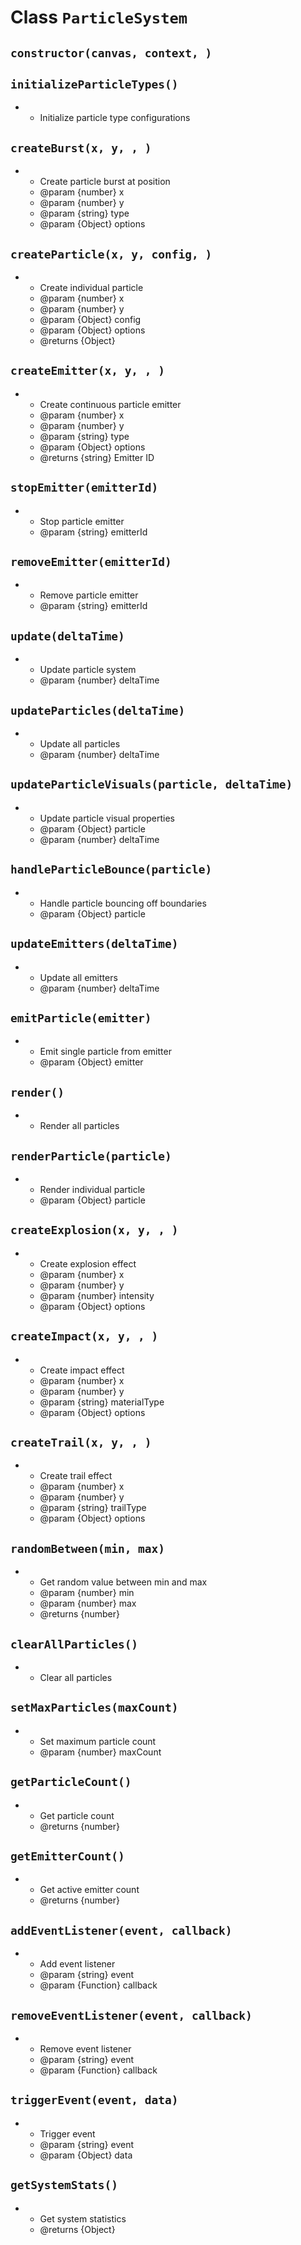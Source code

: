 # Class `ParticleSystem`

## `constructor(canvas, context, )`

## `initializeParticleTypes()`

*
   * Initialize particle type configurations

## `createBurst(x, y, , )`

*
   * Create particle burst at position
   * @param {number} x 
   * @param {number} y 
   * @param {string} type 
   * @param {Object} options

## `createParticle(x, y, config, )`

*
   * Create individual particle
   * @param {number} x 
   * @param {number} y 
   * @param {Object} config 
   * @param {Object} options 
   * @returns {Object}

## `createEmitter(x, y, , )`

*
   * Create continuous particle emitter
   * @param {number} x 
   * @param {number} y 
   * @param {string} type 
   * @param {Object} options 
   * @returns {string} Emitter ID

## `stopEmitter(emitterId)`

*
   * Stop particle emitter
   * @param {string} emitterId

## `removeEmitter(emitterId)`

*
   * Remove particle emitter
   * @param {string} emitterId

## `update(deltaTime)`

*
   * Update particle system
   * @param {number} deltaTime

## `updateParticles(deltaTime)`

*
   * Update all particles
   * @param {number} deltaTime

## `updateParticleVisuals(particle, deltaTime)`

*
   * Update particle visual properties
   * @param {Object} particle 
   * @param {number} deltaTime

## `handleParticleBounce(particle)`

*
   * Handle particle bouncing off boundaries
   * @param {Object} particle

## `updateEmitters(deltaTime)`

*
   * Update all emitters
   * @param {number} deltaTime

## `emitParticle(emitter)`

*
   * Emit single particle from emitter
   * @param {Object} emitter

## `render()`

*
   * Render all particles

## `renderParticle(particle)`

*
   * Render individual particle
   * @param {Object} particle

## `createExplosion(x, y, , )`

*
   * Create explosion effect
   * @param {number} x 
   * @param {number} y 
   * @param {number} intensity 
   * @param {Object} options

## `createImpact(x, y, , )`

*
   * Create impact effect
   * @param {number} x 
   * @param {number} y 
   * @param {string} materialType 
   * @param {Object} options

## `createTrail(x, y, , )`

*
   * Create trail effect
   * @param {number} x 
   * @param {number} y 
   * @param {string} trailType 
   * @param {Object} options

## `randomBetween(min, max)`

*
   * Get random value between min and max
   * @param {number} min 
   * @param {number} max 
   * @returns {number}

## `clearAllParticles()`

*
   * Clear all particles

## `setMaxParticles(maxCount)`

*
   * Set maximum particle count
   * @param {number} maxCount

## `getParticleCount()`

*
   * Get particle count
   * @returns {number}

## `getEmitterCount()`

*
   * Get active emitter count
   * @returns {number}

## `addEventListener(event, callback)`

*
   * Add event listener
   * @param {string} event 
   * @param {Function} callback

## `removeEventListener(event, callback)`

*
   * Remove event listener
   * @param {string} event 
   * @param {Function} callback

## `triggerEvent(event, data)`

*
   * Trigger event
   * @param {string} event 
   * @param {Object} data

## `getSystemStats()`

*
   * Get system statistics
   * @returns {Object}